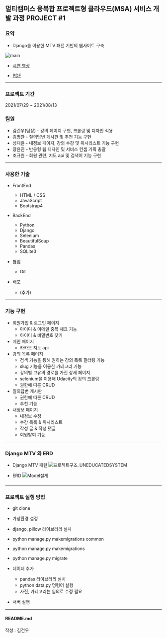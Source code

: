 ## 멀티캠퍼스 융복합 프로젝트형 클라우드(MSA) 서비스 개발 과정 PROJECT #1

### 요약
- Django를 이용한 MTV 패턴 기반의 웹사이트 구축

![main](https://user-images.githubusercontent.com/52156247/129450255-12cf04b5-6e02-4e89-9434-7f9b72710876.png)

- [시연 영상](https://youtu.be/UiiuZNOMpVA)

- [PDF](https://drive.google.com/file/d/1MT9G0pTpsDtuoIORccpu5iGNpnIjz-94/view?usp=sharing)

--- 

### 프로젝트 기간
2021/07/29 ~ 2021/08/13

### 팀원
- 김건우(팀장) - 강의 페이지 구현, 크롤링 및 디자인 적용
- 김명찬 - 질의답변 게시판 및 추천 기능 구현
- 성재윤 - 내정보 페이지, 강의 수강 및 위시리스트 기능 구현
- 장윤진 - 반응형 웹 디자인 및 서비스 컨셉 기획 총괄
- 조규원 - 회원 관련, 지도 api 및 검색어 기능 구현

--- 

### 사용한 기술
- FrontEnd
  - HTML / CSS  
  - JavaScript
  - Bootstrap4

- BackEnd
  - Python
  - Django
  - Selenium
  - BeautifulSoup
  - Pandas
  - SQLite3
  
- 협업
  - Git
  
- 배포
  - (추가)
--- 


### 기능 구현
- 회원가입 & 로그인 페이지
  - 아이디 & 이메일 중복 체크 기능 
  - 아이디 & 비밀번호 찾기 
- 메인 페이지
  - 카카오 지도 api
- 강의 목록 페이지
  - 검색 기능을 통해 원하는 강의 목록 필터링 기능 
  - slug 기능을 이용한 카테고리 기능 
  - 강의별 고유의 경로를 가진 상세 페이지
  - selenium을 이용해 Udacity의 강의 크롤링
  - 권한에 따른 CRUD
- 질의답변 게시판
  - 권한에 따른 CRUD
  - 추천 기능
- 내정보 페이지 
  - 내정보 수정
  - 수강 목록 & 위시리스트 
  - 작성 글 & 작성 댓글
  - 회원탈퇴 기능

---

### Django MTV 와 ERD

- Django MTV 패턴
![프로젝트구조_UNEDUCATEDSYSTEM](https://user-images.githubusercontent.com/52156247/129448241-dbbaf45b-abf8-4b62-bdd3-2be12658b52c.png)

- ERD
![Model설계](https://user-images.githubusercontent.com/52156247/129477210-f4ff2df2-bfeb-4ddc-8de4-7fda2abeb683.png)

### 

---

### 프로젝트 실행 방법
- git clone 

- 가상환경 설정 

- django, pillow 라이브러리 설치
- python manage.py makemigrations common
- python manage.py makemigrations
- python manage.py migrate

- 데이터 추가 
    - pandas 라이브러리 설치
    - python data.py 명령어 실행
    - 사진, 카테고리는 임의로 수정 필요
  
- 서버 실행
    
--- 

#### README.md
작성 : 김건우
